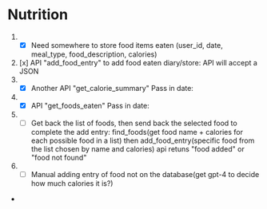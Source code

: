 # Nutrition



1. - [x] Need somewhere to store food items eaten (user_id, date, meal_type, food_description, calories)
2.  [x] API "add_food_entry" to add food eaten diary/store: API will accept a JSON 
3. - [x]  Another API "get_calorie_summary" Pass in date:
4. - [x]  API "get_foods_eaten" Pass in date:
6. - [ ] Get back the list of foods, then send back the selected food to complete the add entry: find_foods(get food name + calories for each possible food in a list) then add_food_entry(specific food from the list chosen by name and calories) api retuns "food added" or "food not found"
7. - [ ] Manual adding entry of food not on the database(get gpt-4 to decide how much calories it is?)
- 

